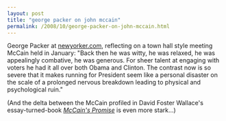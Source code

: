 ```yaml
---
layout: post
title: "george packer on john mccain"
permalink: /2008/10/george-packer-on-john-mccain.html
---
```


George Packer at [newyorker.com](http://www.newyorker.com/online/blogs/georgepacker/2008/10/heraclitus-was.html), reflecting on a town hall style meeting McCain held in January: "Back then he was witty, he was relaxed, he was appealingly combative, he was generous. For sheer talent at engaging with voters he had it all over both Obama and Clinton. The contrast now is so severe that it makes running for President seem like a personal disaster on the scale of a prolonged nervous breakdown leading to physical and psychological ruin."

(And the delta between the McCain profiled in David Foster Wallace's essay-turned-book _[McCain's Promise](http://www.amazon.com/gp/product/0316040533?ie=UTF8&tag=statingtheobviou&linkCode=as2&camp=1789&creative=390957&creativeASIN=0316040533)_ is even more stark...)